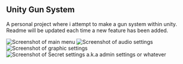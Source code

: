## Unity Gun System
A personal project where i attempt to make a gun system within unity.\
Readme will be updated each time a new feature has been added.

![Screenshot of main menu](https://media.discordapp.net/attachments/860234275268722728/868636961391403078/unknown.png)
![Screenshot of audio settings](https://media.discordapp.net/attachments/854772935573897249/869643438470078485/unknown.png)
![Screenshot of graphic settings](https://media.discordapp.net/attachments/854772935573897249/869643602010198116/unknown.png)
![Screenshot of Secret settings a.k.a admin settings or whatever](https://media.discordapp.net/attachments/854772935573897249/869643702681882624/unknown.png)
